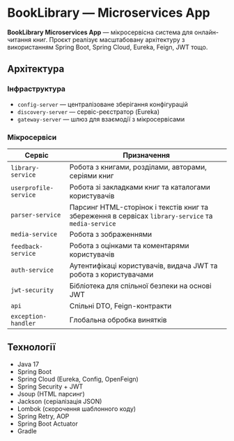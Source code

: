 # BookLibrary — Microservices App

**BookLibrary Microservices App** — мікросервісна система для онлайн-читання книг. Проєкт реалізує масштабовану архітектуру з використанням Spring Boot, Spring Cloud, Eureka, Feign, JWT тощо.

## Архітектура

### Інфраструктура

- `config-server` — централізоване зберігання конфігурацій
- `discovery-server` — сервіс-реєстратор (Eureka)
- `gateway-server` — шлюз для взаємодії з мікросервісами

### Мікросервіси

| Сервіс                | Призначення                                                                 |
|------------------------|------------------------------------------------------------------------------|
| `library-service`      | Робота з книгами, розділами, авторами, серіями книг                                    |
| `userprofile-service`  | Робота зі закладками книг та каталогами користувачів                                                        |
| `parser-service`       | Парсинг HTML-сторінок і текстів книг та збереження в сервісах `library-service` та `media-service`                                       |
| `media-service`        | Робота з зображеннями                                          |
| `feedback-service`     | Робота з оцінками та коментарями користувачів                                          |
| `auth-service`         | Аутентифікаці користувачів, видача JWT та робота з користувачами                                     |
| `jwt-security`         | Бібліотека для спільної безпеки на основі JWT                               |
| `api`                  | Спільні DTO, Feign-контракти                                                |
| `exception-handler`    | Глобальна обробка винятків                                                  |

## Технології

- Java 17
- Spring Boot
- Spring Cloud (Eureka, Config, OpenFeign)
- Spring Security + JWT
- Jsoup (HTML парсинг)
- Jackson (серіалізація JSON)
- Lombok (скорочення шаблонного коду)
- Spring Retry, AOP
- Spring Boot Actuator
- Gradle
